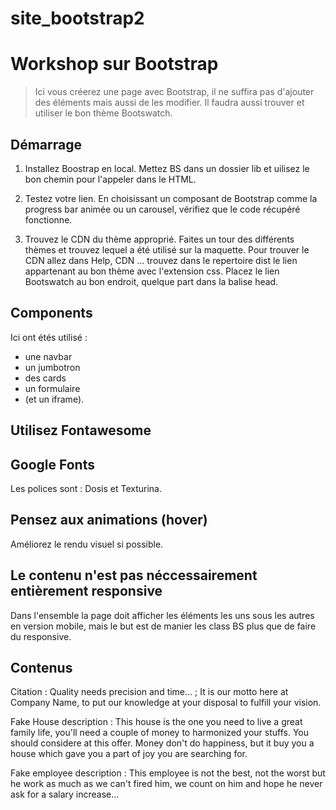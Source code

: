# site_bootstrap2
# Workshop sur Bootstrap

> Ici vous créerez une page avec Bootstrap, il ne suffira pas d'ajouter des éléments mais aussi de les modifier. Il faudra aussi trouver et utiliser le bon thème Bootswatch.

## Démarrage
1. Installez Boostrap en local.
Mettez BS dans un dossier lib et uilisez le bon chemin pour l'appeler dans le HTML.

2. Testez votre lien.
En choisissant un composant de Bootstrap comme la progress bar animée ou un carousel, vérifiez que le code récupéré fonctionne.

3. Trouvez le CDN du thème approprié.
Faites un tour des différents thèmes et trouvez lequel a été utilisé sur la maquette.
Pour trouver le CDN allez dans Help, CDN ... trouvez dans le repertoire dist le lien appartenant au bon thème avec l'extension css.
Placez le lien Bootswatch au bon endroit, quelque part dans la balise head.

## Components
Ici ont étés utilisé :
* une navbar
* un jumbotron
* des cards
* un formulaire 
* (et un iframe).

## Utilisez Fontawesome

## Google Fonts
Les polices sont : Dosis et Texturina.

## Pensez aux animations (hover)
Améliorez le rendu visuel si possible.

## Le contenu n'est pas néccessairement entièrement responsive
Dans l'ensemble la page doit afficher les éléments les uns sous les autres en version mobile, mais le but est de manier les class BS plus que de faire du responsive.

## Contenus
Citation : Quality needs precision and time... ; It is our motto here at Company Name, to put our knowledge at your disposal to fulfill your vision.

Fake House description : This house is the one you need to live a great family life, you'll need a couple of money to harmonized your stuffs. You should considere at this offer. Money don't do happiness, but it buy you a house which gave you a part of joy you are searching for.

Fake employee description : This employee is not the best, not the worst but he work as much as we can't fired him, we count on him and hope he never ask for a salary increase...